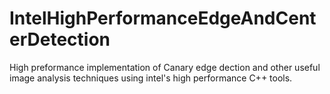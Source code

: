 # IntelHighPerformanceEdgeAndCenterDetection
High preformance implementation of Canary edge dection and other useful image analysis techniques using intel's high performance C++ tools.
